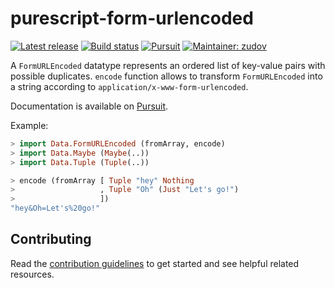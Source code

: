 # purescript-form-urlencoded

[![Latest release](http://img.shields.io/github/release/purescript-contrib/purescript-form-urlencoded.svg)](https://github.com/purescript-contrib/purescript-form-urlencoded/releases)
[![Build status](https://travis-ci.org/purescript-contrib/purescript-form-urlencoded.svg?branch=master)](https://travis-ci.org/purescript-contrib/purescript-form-urlencoded)
[![Pursuit](http://pursuit.purescript.org/packages/purescript-form-urlencoded/badge)](http://pursuit.purescript.org/packages/purescript-form-urlencoded/)
[![Maintainer: zudov](https://img.shields.io/badge/maintainer-zudov-lightgrey.svg)](https://github.com/zudov)

A `FormURLEncoded` datatype represents an ordered list of key-value pairs
with possible duplicates. `encode` function allows to transform `FormURLEncoded`
into a string according to `application/x-www-form-urlencoded`.

Documentation is available on [Pursuit][Pursuit].

[Pursuit]: https://pursuit.purescript.org/packages/purescript-form-urlencoded

Example:

```haskell
> import Data.FormURLEncoded (fromArray, encode)
> import Data.Maybe (Maybe(..))
> import Data.Tuple (Tuple(..))

> encode (fromArray [ Tuple "hey" Nothing
>                   , Tuple "Oh" (Just "Let's go!")
>                   ])
"hey&Oh=Let's%20go!"
```

## Contributing

Read the [contribution guidelines](https://github.com/purescript-contrib/purescript-form-urlencoded/blob/master/.github/contributing.md) to get started and see helpful related resources.
